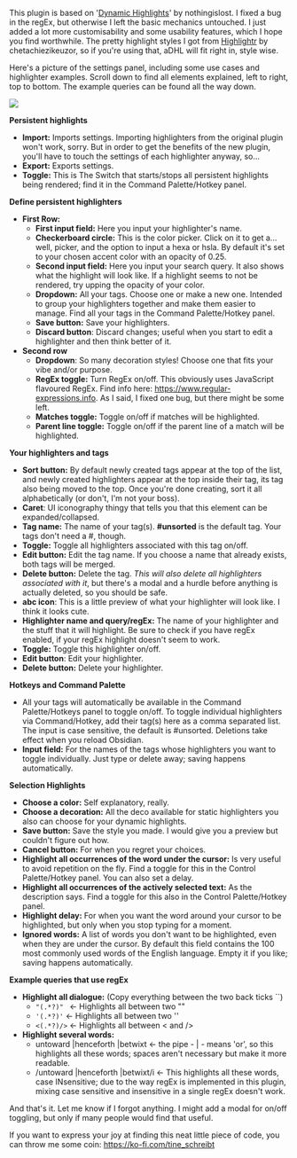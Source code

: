 This plugin is based on '<a href="https://github.com/nothingislost/obsidian-dynamic-highlights">Dynamic Highlights</a>' by nothingislost. I fixed a bug in the regEx, but otherwise I left the basic mechanics untouched. I just added a lot more customisability and some usability features, which I hope you find worthwhile. 
The pretty highlight styles I got from <a href="https://github.com/chetachiezikeuzor/highlightr-Plugin/">Highlightr</a> by chetachiezikeuzor, so if you're using that, aDHL will fit right in, style wise.

Here's a picture of the settings panel, including some use cases and highlighter examples.
Scroll down to find all elements explained, left to right, top to bottom. The example queries can be found all the way down. 

<img src="https://github.com/tine-schreibt/active_aDHL/blob/main/Another-dynamic-highlights-plugin.png?raw=true">

**Persistent highlights** 
- **Import:** Imports settings. Importing highlighters from the original plugin won't work, sorry. But in order to get the benefits of the new plugin, you'll have to touch the settings of each highlighter anyway, so... 
- **Export:** Exports settings. 
- **Toggle:** This is The Switch that starts/stops all persistent highlights being rendered; find it in the Command Palette/Hotkey panel. 

**Define persistent highlighters**
- **First Row:**
	- **First input field:** Here you input your highlighter's name. 
	- **Checkerboard circle:** This is the color picker. Click on it to get a... well, picker, and the option to input a hexa or hsla. By default it's set to your chosen accent color with an opacity of 0.25. 
	- **Second input field:** Here you input your search query. It also shows what the highlight will look like. If a highlight seems to not be rendered, try upping the opacity of your color. 
	- **Dropdown:** All your tags. Choose one or make a new one. Intended to group your highlighters together and make them easier to manage. Find all your tags in the Command Palette/Hotkey panel. 
	- **Save button:** Save your highlighters. 
	- **Discard button**: Discard changes; useful when you start to edit a highlighter and then think better of it.
- **Second row**
	- **Dropdown**: So many decoration styles! Choose one that fits your vibe and/or purpose. 
	- **RegEx toggle:** Turn RegEx on/off. This obviously uses JavaScript flavoured RegEx. Find info here: https://www.regular-expressions.info. As I said, I fixed one bug, but there might be some left. 
	- **Matches toggle:** Toggle on/off if matches will be highlighted.
	- **Parent line toggle:** Toggle on/off if the parent line of a match will be highlighted.


**Your highlighters and tags**
- **Sort button:** By default newly created tags appear at the top of the list, and newly created highlighters appear at the top inside their tag, its tag also being moved to the top. Once you're done creating, sort it all alphabetically (or don't, I'm not your boss).
- **Caret**: UI iconography thingy that tells you that this element can be expanded/collapsed. 
- **Tag name:** The name of your tag(s). **#unsorted** is the default tag. Your tags don't need a #, though. 
- **Toggle:** Toggle all highlighters associated with this tag on/off.
- **Edit button:** Edit the tag name. If you choose a name that already exists, both tags will be merged. 
- **Delete button:** Delete the tag. *This will also delete all highlighters associated with it*, but there's a modal and a hurdle before anything is actually deleted, so you should be safe. 
- **abc icon**: This is a little preview of what your highlighter will look like. I think it looks cute. 
- **Highlighter name and query/regEx:** The name of your highlighter and the stuff that it will highlight. Be sure to check if you have regEx enabled, if your regEx highlight doesn't seem to work. 
- **Toggle:** Toggle this highlighter on/off.
- **Edit button**: Edit your highlighter. 
- **Delete button:** Delete your highlighter.

**Hotkeys and Command Palette**
- All your tags will automatically be available in the Command Palette/Hotkeys panel to toggle on/off. To toggle individual highlighters via Command/Hotkey, add their tag(s) here as a comma separated list. The input is case sensitive, the default is #unsorted. Deletions take effect when you reload Obsidian. 
- **Input field:** For the names of the tags whose highlighters you want to toggle individually. Just type or delete away; saving happens automatically.  

**Selection Highlights**
- **Choose a color:** Self explanatory, really. 
- **Choose a decoration:** All the deco available for static highlighters you also can choose for your dynamic highlights. 
- **Save button:** Save the style you made. I would give you a preview but couldn't figure out how. 
- **Cancel button:** For when you regret your choices. 
- **Highlight all occurrences of the word under the cursor:** Is very useful to avoid repetition on the fly. Find a toggle for this in the Control Palette/Hotkey panel. You can also set a delay. 
- **Highlight all occurrences of the actively selected text:** As the description says. Find a toggle for this also in the Control Palette/Hotkey panel. 
- **Highlight delay:** For when you want the word around your cursor to be highlighted, but only when you stop typing for a moment. 
- **Ignored words:** A list of words you don't want to be highlighted, even when they are under the cursor. By default this field contains the 100 most commonly used words of the English language. Empty it if you like; saving happens automatically. 

**Example queries that use regEx**
- **Highlight all dialogue:** (Copy everything between the two back ticks \`\`)
	- `"(.*?)" ` <- Highlights all between two ""
	- `'(.*?)'` <- Highlights all between two '' 
	- `<(.*?)/>` <- Highlights all between < and />
- **Highlight several words:**
	- untoward |henceforth |betwixt <- the pipe - | - means 'or', so this highlights all these words; spaces aren't necessary but make it more readable. 
	- /untoward |henceforth |betwixt/i <- This highlights all these words, case INsensitive; due to the way regEx is implemented in this plugin, mixing case sensitive and insensitive in a single regEx doesn't work. 

And that's it. Let me know if I forgot anything. 
I might add a modal for on/off toggling, but only if many people would find that useful. 

If you want to express your joy at finding this neat little piece of code, you can throw me some coin: https://ko-fi.com/tine_schreibt